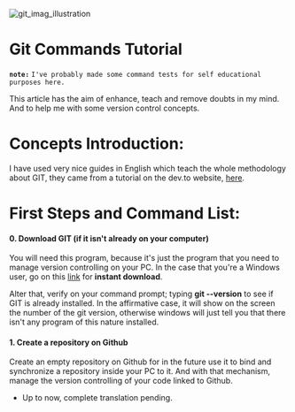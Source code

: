 ![git_imag_illustration](https://raw.githubusercontent.com/2504Guimaraes/Simple-Git-Tutorial/master/images/unsplash_git_img.jpg)

# Git Commands Tutorial
**`note:`** `I've probably made some command tests for self educational purposes here.`

This article has the aim of enhance, teach and remove doubts in my mind. And to help me with some version control concepts.

# Concepts Introduction:

I have used very nice guides in English which teach the whole methodology about GIT, they came from a tutorial on the dev.to website, [here](https://dev.to/gothamv/learn-the-basics-of-git-in-under-10-minutes-475c).

# First Steps and Command List:

#### 0. Download GIT (if it isn't already on your computer)

You will need this program, because it's just the program that you need to manage version controlling on your PC. In the case that you're a Windows user, go on this [link](https://git-scm.com/download/win) for **instant download**.

Alter that, verify on your command prompt; typing **git --version** to see if GIT is already installed. In the affirmative case, it will show on the screen the number of the git version, otherwise windows will just tell you that there isn't any program of this nature installed.

#### 1. Create a repository on Github

Create an empty repository on Github for in the future use it to bind and synchronize a repository inside your PC to it. And with that mechanism, manage the version controlling of your code linked to Github.

- Up to now, complete translation pending.